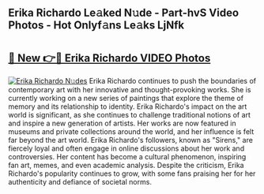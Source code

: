 ## Erika Richardo Le𝚊ked N𝚞de - Part-hvS Video Photos - Hot Onlyf𝚊ns Le𝚊ks LjNfk

# <h2><a href="http://ac39252.deff.icu/?id=Erika+Richardo">🔗 New 👉🔴 Erika Richardo VIDEO Photos</a></h2>

[![Erika Richardo N𝚞des](https://i.imgur.com/rIISA9y.gif)](http://ac39252.deff.icu/?id=Erika+Richardo)
Erika Richardo continues to push the boundaries of contemporary art with her innovative and thought-provoking works. She is currently working on a new series of paintings that explore the theme of memory and its relationship to identity. Erika Richardo's impact on the art world is significant, as she continues to challenge traditional notions of art and inspire a new generation of artists. Her works are now featured in museums and private collections around the world, and her influence is felt far beyond the art world. Erika Richardo's followers, known as "Sirens," are fiercely loyal and often engage in online discussions about her work and controversies. Her content has become a cultural phenomenon, inspiring fan art, memes, and even academic analysis. Despite the criticism, Erika Richardo's popularity continues to grow, with some fans praising her for her authenticity and defiance of societal norms.
